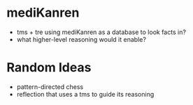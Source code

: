 # mediKanren

- tms + tre using mediKanren as a database to look facts in?
- what higher-level reasoning would it enable?

# Random Ideas

- pattern-directed chess
- reflection that uses a tms to guide its reasoning